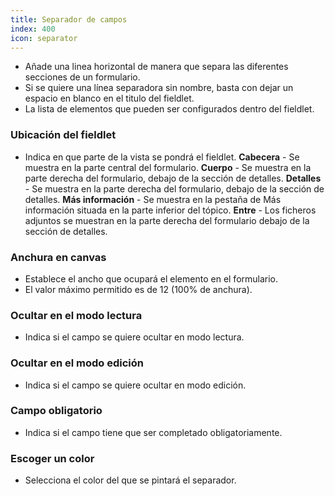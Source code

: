 ```yaml
---
title: Separador de campos
index: 400
icon: separator
---
```

* Añade una linea horizontal de manera que separa las diferentes secciones de un formulario.
* Si se quiere una línea separadora sin nombre, basta con dejar un espacio en blanco en el titulo del fieldlet.
* La lista de elementos que pueden ser configurados dentro del fieldlet.

### Ubicación del fieldlet
* Indica en que parte de la vista se pondrá el fieldlet.
    **Cabecera** - Se muestra en la parte central del formulario.
    **Cuerpo** - Se muestra en la parte derecha del formulario, debajo de la sección de detalles.
    **Detalles** - Se muestra en la parte derecha del formulario, debajo de la sección de detalles.
    **Más información** - Se muestra en la pestaña de Más información situada en la parte inferior del tópico.
    **Entre** - Los ficheros adjuntos se muestran en la parte derecha del formulario debajo de la sección de detalles.


### Anchura en canvas
* Establece el ancho que ocupará el elemento en el formulario.
* El valor máximo permitido es de 12 (100% de anchura).

### Ocultar en el modo lectura
* Indica si el campo se quiere ocultar en modo lectura.

### Ocultar en el modo edición
* Indica si el campo se quiere ocultar en modo edición.

### Campo obligatorio
* Indica si el campo tiene que ser completado obligatoriamente.

### Escoger un color
* Selecciona el color del que se pintará el separador.
